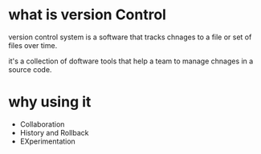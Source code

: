 # what is version Control 

version control system is a software that tracks chnages to a file or set of files over time.

it's a collection of doftware tools that help a team to manage chnages in a source code.

# why using it
 
 - Collaboration 
 - History and Rollback
 - EXperimentation 
